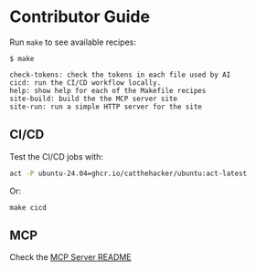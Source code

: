 # Contributor Guide

Run `make` to see available recipes:

```
$ make

check-tokens: check the tokens in each file used by AI
cicd: run the CI/CD workflow locally.
help: show help for each of the Makefile recipes
site-build: build the the MCP server site
site-run: run a simple HTTP server for the site
```

## CI/CD

Test the CI/CD jobs with:

```bash
act -P ubuntu-24.04=ghcr.io/catthehacker/ubuntu:act-latest
```

Or:

```make
make cicd
```

## MCP

Check the [MCP Server README](../mcp/ai-developer-guide-mcp/README.md)
